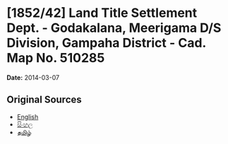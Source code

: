 # [1852/42] Land Title Settlement Dept. - Godakalana, Meerigama D/S Division, Gampaha District - Cad. Map No. 510285

**Date:** 2014-03-07

## Original Sources

- [English](https://documents.gov.lk/view/extra-gazettes/2014/3/1852-42_E.pdf)
- [සිංහල](https://documents.gov.lk/view/extra-gazettes/2014/3/1852-42_S.pdf)
- [தமிழ்](https://documents.gov.lk/view/extra-gazettes/2014/3/1852-42_T.pdf)

